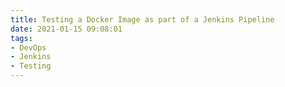 ```yaml
---
title: Testing a Docker Image as part of a Jenkins Pipeline
date: 2021-01-15 09:08:01
tags:
- DevOps
- Jenkins
- Testing
---
```


